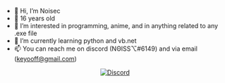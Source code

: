 - 👋 Hi, I’m Noisec
- 🤔 16 years old 
- 👀 I’m interested in programming, anime, and in anything related to any .exe file 
- 🌱 I’m currently learning python and vb.net
- 📫 You can reach me on discord (NΘISS⌥#6149) and via email (keyooff@gmail.com)

<p align="center">

<a href="https://discord.gg/FUUf8yGp9T" target="blank">
    <img src="https://img.shields.io/badge/Discord-7389DC?style=for-the-badge&logo=discord&logoColor=white" alt="Discord"/>
</a>
</p>


































































